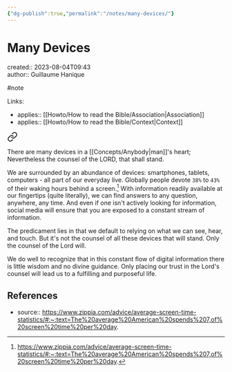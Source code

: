 ```yaml
---
{"dg-publish":true,"permalink":"/notes/many-devices/"}
---
```



# Many Devices

created:: 2023-08-04T09:43  
author:: Guillaume Hanique

#note

Links:

- applies:: [[Howto/How to read the Bible/Association\|Association]]
- applies:: [[Howto/How to read the Bible/Context\|Context]]


<div class="transclusion internal-embed is-loaded"><a class="markdown-embed-link" href="/scripture/kjv/proverbs-kjv/proverbs-19-kjv/proverbs-19-21-kjv/" aria-label="Open link"><svg xmlns="http://www.w3.org/2000/svg" width="24" height="24" viewBox="0 0 24 24" fill="none" stroke="currentColor" stroke-width="2" stroke-linecap="round" stroke-linejoin="round" class="svg-icon lucide-link"><path d="M10 13a5 5 0 0 0 7.54.54l3-3a5 5 0 0 0-7.07-7.07l-1.72 1.71"></path><path d="M14 11a5 5 0 0 0-7.54-.54l-3 3a5 5 0 0 0 7.07 7.07l1.71-1.71"></path></svg></a><div class="markdown-embed">



There are many devices in a [[Concepts/Anybody\|man]]'s heart; Nevertheless the counsel of the LORD, that shall stand.


</div></div>


We are surrounded by an abundance of devices: smartphones, tablets, computers - all part of our everyday live. Globally people devote `38%` to `43%` of their waking hours behind a screen.[^1] With information readily available at our fingertips (quite literally), we can find answers to any question, anywhere, any time. And even if one isn't actively looking for information, social media will ensure that you are exposed to a constant stream of information.

The predicament lies in that we default to relying on what we can see, hear, and touch. But it's not the counsel of all these devices that will stand. Only the counsel of the Lord will.

We do well to recognize that in this constant flow of digital information there is little wisdom and no divine guidance. Only placing our trust in the Lord's counsel will lead us to a fulfilling and purposeful life.

## References

- source:: https://www.zippia.com/advice/average-screen-time-statistics/#:~:text=The%20average%20American%20spends%207,of%20screen%20time%20per%20day.

[^1]: https://www.zippia.com/advice/average-screen-time-statistics/#:~:text=The%20average%20American%20spends%207,of%20screen%20time%20per%20day.
